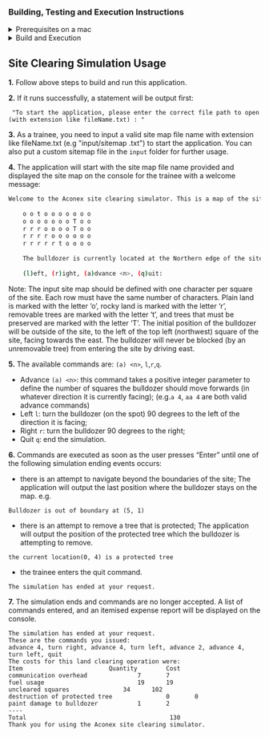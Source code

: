 ### Building, Testing and Execution Instructions
<details><summary>Prerequisites on a mac</summary>

- Java 8 sdk

</details>

<details><summary>Build and Execution</summary>

- To build the application:
```bash
./gradlew clean build
```
-  To run the jar:
```bash
java -jar build/libs/site-clearing-simulation.jar 
```
- If you run above command successfully, you will see an instruction asking for the input site map file name: 
```bash
"To start the application, please enter the correct file path to open (with extension like fileName.txt) : "
```
- Please type in the site map text file name and continue (press enter):
```bash
input/input1.txt
```
</details>


## Site Clearing Simulation Usage

**1.** Follow above steps to build and run this application.

**2.** If it runs successfully, a statement will be output first:

``` "To start the application, please enter the correct file path to open (with extension like fileName.txt) : "```

**3.** As a trainee, you need to input a valid site map file name with extension like fileName.txt (e.g "input/sitemap
.txt") to start the application. You can also put a custom sitemap file in the ```input``` folder for further usage.


**4.** The application will start with the site map file name provided and displayed the site map on the console for the
 trainee with a welcome message: 
 
 ```bash
Welcome to the Aconex site clearing simulator. This is a map of the site:
     
     o o t o o o o o o o
     o o o o o o o T o o
     r r r o o o o T o o
     r r r r o o o o o o
     r r r r r t o o o o
     
     The bulldozer is currently located at the Northern edge of the site, immediately to the West of the site, and facing East.
     
     (l)eft, (r)ight, (a)dvance <n>, (q)uit:
```
 Note: The input site map should be defined with one character per square of the site. Each row must have the
 same number of characters. Plain land is marked with the letter ‘o’, rocky land is marked with the letter ‘r’, 
 removable trees are marked with the letter ‘t’, and trees that must be preserved are marked with the letter ‘T’. 
 The initial position of the bulldozer will be outside of the site, to the left of the top left (northwest) square
  of the site, facing towards the east. The bulldozer will never be blocked (by an unremovable tree) from entering
   the site by driving east.
  
**5.** The available commands are: ```(a) <n>```, ```l```,```r```,```q```.
 - Advance ```(a) <n>```: this command takes a positive integer parameter to define the number of squares the bulldozer should move
  forwards (in whatever direction it is currently facing); (e.g.```a 4```, ```aa 4``` are both valid advance commands)
 - Left
  ```l```: turn the bulldozer (on the spot) 90 degrees to the left of the direction it is facing;
 - Right
  ```r```: turn the bulldozer 90 degrees to the right;
 - Quit 
 ```q```: end the simulation.
 
**6.** Commands are executed as soon as the user presses “Enter” until one of the following simulation ending events
  occurs:
   - there is an attempt to navigate beyond the boundaries of the site; The application will output the last position
    where the bulldozer stays on the map. 
    e.g.
    
    Bulldozer is out of boundary at (5, 1)
   - there is an attempt to remove a tree that is protected; The application will output the position of the protected 
    tree which the bulldozer is attempting to remove.
      
    the current location(0, 4) is a protected tree 
    
   - the trainee enters the quit command.

    The simulation has ended at your request.
**7.** The simulation ends and commands are no longer accepted. A list of commands entered, and an itemised expense report
 will be displayed on the console.
 
 ```
The simulation has ended at your request.
These are the commands you issued:
advance 4, turn right, advance 4, turn left, advance 2, advance 4, turn left, quit
The costs for this land clearing operation were:
Item						Quantity		Cost
communication overhead				7		7
fuel usage			            	19		19
uncleared squares				34		102
destruction of protected tree		        0		0
paint damage to bulldozer			1		2
----
Total 										 130
Thank you for using the Aconex site clearing simulator.

```

